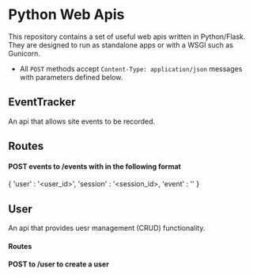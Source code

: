 # Python Web Apis

This repository contains a set of useful web apis written in Python/Flask. They
are designed to run as standalone apps or with a WSGI such as Gunicorn.

* All `POST` methods accept `Content-Type: application/json` messages with
  parameters defined below.

## EventTracker

An api that allows site events to be recorded.

## Routes

#### POST events to /events with in the following format

  {
    'user'    : '<user_id>',
    'session' : '<session_id>,
    'event'   : '<event>'
  }

## User

An api that provides uesr management (CRUD) functionality.

#### Routes

#### POST to /user to create a user

